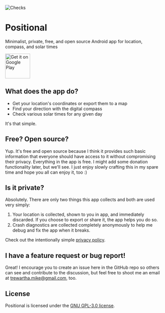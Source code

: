 ![Checks](https://github.com/mtrewartha/positional/actions/workflows/checks.yml/badge.svg)

# Positional
Minimalist, private, free, and open source Android app for location, compass, and solar times

<a href='https://play.google.com/store/apps/details?id=io.trewartha.positional&utm_source=github&pcampaignid=pcampaignidMKT-Other-global-all-co-prtnr-py-PartBadge-Mar2515-1'><img alt='Get it on Google Play' src='https://play.google.com/intl/en_us/badges/static/images/badges/en_badge_web_generic.png' height='80px'/></a>

## What does the app do?

- Get your location's coordinates or export them to a map
- Find your direction with the digital compass
- Check various solar times for any given day

It's that simple.

## Free? Open source?

Yup. It's free and open source because I think it provides such basic information that everyone
should have access to it without compromising their privacy. Everything in the app is free. I
might add some donation functionality later, but we'll see. I just enjoy slowly crafting this in
my spare time and hope you all can enjoy it, too :)

## Is it private?

Absolutely. There are only two things this app collects and both are used very simply:

1. Your location is collected, shown to you in app, and immediately discarded. If you choose
to export or share it, the app helps you do so.
2. Crash diagnostics are collected completely anonymously to help me debug and fix the app
when it breaks.

Check out the intentionally simple [privacy policy](https://github.com/mtrewartha/positional/blob/main/PRIVACY.md).

## I have a feature request or bug report!
Great! I encourage you to create an issue here in the GitHub repo so others can see and 
contribute to the discussion, but feel free to shoot me an email at trewartha.mike@gmail.com,
too.

## License
Positional is licensed under the [GNU GPL-3.0 license](https://github.com/mtrewartha/positional/blob/main/LICENSE).
